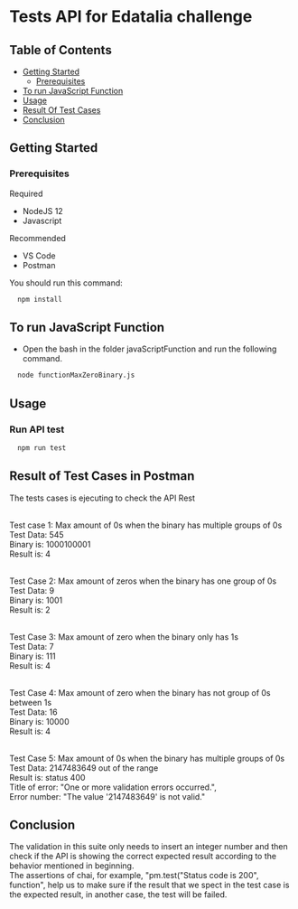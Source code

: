 # Tests API for Edatalia challenge #


## Table of Contents

- [Getting Started](#installation)
  * [Prerequisites](#prerequisites)
- [To run JavaScript Function](#runJavaScriptFunction)
- [Usage](#usage)
- [Result Of Test Cases](#result)
- [Conclusion](#conclusion)

## <a name="section-installation">Getting Started</a>

### Prerequisites

Required

- NodeJS 12
- Javascript

Recommended

- VS Code
- Postman

You should run this command:
```bash
  npm install
```
## <a name="runJavaScriptFunction">To run JavaScript Function</a>

- Open the bash in the folder javaScriptFunction and run the following command.

```bash
  node functionMaxZeroBinary.js
```

## <a name="usage">Usage</a>

### Run API test

```bash
  npm run test
```

## <a name="result">Result of Test Cases in Postman</a>

 The tests cases is ejecuting to check the API Rest
 
<br>Test case 1: Max amount of 0s when the binary has multiple groups of 0s 
<br>Test Data: 545
<br>Binary is: 1000100001
<br>Result is: 4


<br>Test Case 2: Max amount of zeros when the binary has one group of 0s
<br>Test Data: 9
<br>Binary is: 1001
<br>Result is: 2

<br>Test Case 3: Max amount of zero when the binary only has 1s 
<br>Test Data: 7
<br>Binary is: 111
<br>Result is: 4

<br>Test Case 4: Max amount of zero when the binary has not group of 0s between 1s 
<br>Test Data: 16
<br>Binary is: 10000
<br>Result is: 4

<br>Test Case 5: Max amount of 0s when the binary has multiple groups of 0s 
<br>Test Data: 2147483649 out of the range
<br>Result is: status 400
<br>Title of error: "One or more validation errors occurred.",
<br>Error number: "The value '2147483649' is not valid."

## <a name="conclusion">Conclusion</a>

The validation in this suite only needs to insert an integer number and then check if the API is showing the correct expected result according to the behavior mentioned in beginning. 
<br>The assertions of chai, for example, "pm.test("Status code is 200", function", help us to make sure if the result that we spect in the test case is the expected result, in another case, the test will be failed.

